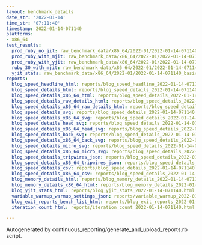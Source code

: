```yaml
---
layout: benchmark_details
date_str: '2022-01-14'
time_str: '07:11:40'
timestamp: 2022-01-14-071140
platforms:
- x86_64
test_results:
  prod_ruby_no_jit: raw_benchmark_data/x86_64/2022-01/2022-01-14-071140_basic_benchmark_prod_ruby_no_jit.json
  prod_ruby_with_mjit: raw_benchmark_data/x86_64/2022-01/2022-01-14-071140_basic_benchmark_prod_ruby_with_mjit.json
  prod_ruby_with_yjit: raw_benchmark_data/x86_64/2022-01/2022-01-14-071140_basic_benchmark_prod_ruby_with_yjit.json
  ruby_30_with_mjit: raw_benchmark_data/x86_64/2022-01/2022-01-14-071140_basic_benchmark_ruby_30_with_mjit.json
  yjit_stats: raw_benchmark_data/x86_64/2022-01/2022-01-14-071140_basic_benchmark_yjit_stats.json
reports:
  blog_speed_headline_html: reports/blog_speed_headline_2022-01-14-071140.html
  blog_speed_details_html: reports/blog_speed_details_2022-01-14-071140.html
  blog_speed_details_x86_64_html: reports/blog_speed_details_2022-01-14-071140.x86_64.html
  blog_speed_details_raw_details_html: reports/blog_speed_details_2022-01-14-071140.raw_details.html
  blog_speed_details_x86_64_raw_details_html: reports/blog_speed_details_2022-01-14-071140.x86_64.raw_details.html
  blog_speed_details_svg: reports/blog_speed_details_2022-01-14-071140.svg
  blog_speed_details_x86_64_svg: reports/blog_speed_details_2022-01-14-071140.x86_64.svg
  blog_speed_details_head_svg: reports/blog_speed_details_2022-01-14-071140.head.svg
  blog_speed_details_x86_64_head_svg: reports/blog_speed_details_2022-01-14-071140.x86_64.head.svg
  blog_speed_details_back_svg: reports/blog_speed_details_2022-01-14-071140.back.svg
  blog_speed_details_x86_64_back_svg: reports/blog_speed_details_2022-01-14-071140.x86_64.back.svg
  blog_speed_details_micro_svg: reports/blog_speed_details_2022-01-14-071140.micro.svg
  blog_speed_details_x86_64_micro_svg: reports/blog_speed_details_2022-01-14-071140.x86_64.micro.svg
  blog_speed_details_tripwires_json: reports/blog_speed_details_2022-01-14-071140.tripwires.json
  blog_speed_details_x86_64_tripwires_json: reports/blog_speed_details_2022-01-14-071140.x86_64.tripwires.json
  blog_speed_details_csv: reports/blog_speed_details_2022-01-14-071140.csv
  blog_speed_details_x86_64_csv: reports/blog_speed_details_2022-01-14-071140.x86_64.csv
  blog_memory_details_html: reports/blog_memory_details_2022-01-14-071140.html
  blog_memory_details_x86_64_html: reports/blog_memory_details_2022-01-14-071140.x86_64.html
  blog_yjit_stats_html: reports/blog_yjit_stats_2022-01-14-071140.html
  variable_warmup_warmup_settings_json: reports/variable_warmup_2022-01-14-071140.warmup_settings.json
  blog_exit_reports_bench_list_html: reports/blog_exit_reports_2022-01-14-071140.bench_list.html
  iteration_count_html: reports/iteration_count_2022-01-14-071140.html

---
```

Autogenerated by continuous_reporting/generate_and_upload_reports.rb script.
